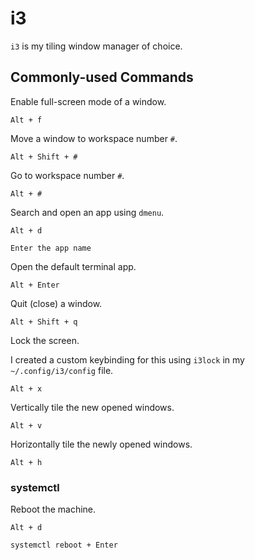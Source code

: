 # i3

`i3` is my tiling window manager of choice.

## Commonly-used Commands

Enable full-screen mode of a window.

```text
Alt + f
```

Move a window to workspace number `#`.

```text
Alt + Shift + #
```

Go to workspace number `#`.

```text
Alt + #
```

Search and open an app using `dmenu`.

```text
Alt + d

Enter the app name
```

Open the default terminal app.

```text
Alt + Enter
```

Quit (close) a window.

```text
Alt + Shift + q
```

Lock the screen.

I created a custom keybinding for this using `i3lock` in my
`~/.config/i3/config` file.

```text
Alt + x
```

Vertically tile the new opened windows.

```text
Alt + v
```

Horizontally tile the newly opened windows.

```text
Alt + h
```

### systemctl

Reboot the machine.

```text
Alt + d
```

```text
systemctl reboot + Enter
```
